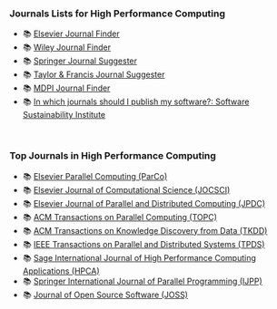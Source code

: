<!-- | 🧪 [XXX](https://github.com/puzzlef/XXX) | DDD | -->


### Journals Lists for High Performance Computing

- 📚 [Elsevier Journal Finder](https://journalfinder.elsevier.com)
- 📚 [Wiley Journal Finder](https://journalfinder.wiley.com)
- 📚 [Springer Journal Suggester](https://journalsuggester.springer.com)
- 📚 [Taylor & Francis Journal Suggester](https://authorservices.taylorandfrancis.com/publishing-your-research/choosing-a-journal/journal-suggester/)
- 📚 [MDPI Journal Finder](https://www.mdpi.com/about/journalfinder)
- 📚 [In which journals should I publish my software?: Software Sustainability Institute](https://www.software.ac.uk/top-tip/which-journals-should-i-publish-my-software)

<br>


### Top Journals in High Performance Computing

- 📚 [Elsevier Parallel Computing (ParCo)](https://www.journals.elsevier.com/parallel-computing)
- 📚 [Elsevier Journal of Computational Science (JOCSCI)](https://www.journals.elsevier.com/journal-of-computational-science)
- 📚 [Elsevier Journal of Parallel and Distributed Computing (JPDC)](https://www.journals.elsevier.com/journal-of-parallel-and-distributed-computing)
- 📚 [ACM Transactions on Parallel Computing (TOPC)](https://dl.acm.org/journal/topc)
- 📚 [ACM Transactions on Knowledge Discovery from Data (TKDD)](https://dl.acm.org/journal/tkdd)
- 📚 [IEEE Transactions on Parallel and Distributed Systems (TPDS)](https://www.computer.org/csdl/journal/td)
- 📚 [Sage International Journal of High Performance Computing Applications (HPCA)](https://journals.sagepub.com/home/hpc)
- 📚 [Springer International Journal of Parallel Programming (IJPP)](https://link.springer.com/journal/10766)
- 📚 [Journal of Open Source Software (JOSS)](https://joss.theoj.org)
